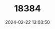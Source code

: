---
title: "18384"
category: "Prototroctes oxyrhynchus"
draft: false
date: 2024-02-22 13:03:50
languages:
  Maori: ["Upokororo"]
  English: ["New Zealand Grayling"]
---